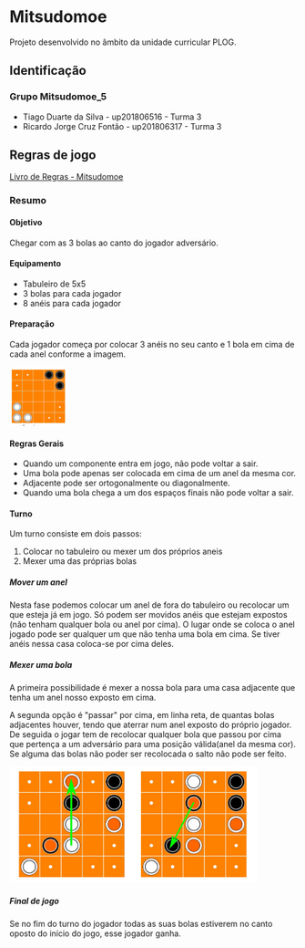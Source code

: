 # Mitsudomoe
Projeto desenvolvido no âmbito da unidade curricular PLOG.

## Identificação

### Grupo Mitsudomoe_5
* Tiago Duarte da Silva - up201806516 - Turma 3
* Ricardo Jorge Cruz Fontão - up201806317 - Turma 3

## Regras de jogo

[Livro de Regras - Mitsudomoe](docs/MITSUDOMOE_EN.pdf)

### Resumo

#### Objetivo

Chegar com as 3 bolas ao canto do jogador adversário.

#### Equipamento

* Tabuleiro de 5x5
* 3 bolas para cada jogador
* 8 anéis para cada jogador

#### Preparação

Cada jogador começa por colocar 3 anéis no seu canto e 1 bola em cima de cada anel conforme a imagem.

![Initial board](docs/images/initial_board.png)

#### Regras Gerais
* Quando um componente entra em jogo, não pode voltar a sair.
* Uma bola pode apenas ser colocada em cima de um anel da mesma cor.
* Adjacente pode ser ortogonalmente ou diagonalmente.
* Quando uma bola chega a um dos espaços finais não pode voltar a sair.

#### Turno

Um turno consiste em dois passos:

1. Colocar no tabuleiro ou mexer um dos próprios aneis
2. Mexer uma das próprias bolas

##### Mover um anel

Nesta fase podemos colocar um anel de fora do tabuleiro ou recolocar um que esteja já em jogo. Só podem ser movidos anéis que estejam expostos (não tenham qualquer bola ou anel por cima). O lugar onde se coloca o anel jogado pode ser qualquer um que não tenha uma bola em cima. Se tiver anéis nessa casa coloca-se por cima deles.

##### Mexer uma bola

A primeira possibilidade é mexer a nossa bola para uma casa adjacente que tenha um anel nosso exposto em cima.

A segunda opção é "passar" por cima, em linha reta, de quantas bolas adjacentes houver, tendo que aterrar num anel exposto do próprio jogador. De seguida o jogar tem de recolocar qualquer bola que passou por cima que pertença a um adversário para uma posição válida(anel da mesma cor). Se alguma das bolas não poder ser recolocada o salto não pode ser feito.

![Ball vault](docs/images/ball_vault.png)

##### Final de jogo

Se no fim do turno do jogador todas as suas bolas estiverem no canto oposto do início do jogo, esse jogador ganha.



